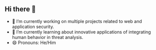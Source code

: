 ## Hi there 👋

- 🔭 I’m currently working on multiple projects related to web and application security.
- 🌱 I’m currently learning about innovative applications of integrating human behavior in threat analysis.
- 😄 Pronouns: He/Him

<!--
- 👯 I’m looking to collaborate on an e-reader application that can sync across devices.
- 🤔 I’m looking for help with ...
- 📫 How to reach me: ...
- 💬 Ask me about ...
- ⚡ Fun fact: 
-->

